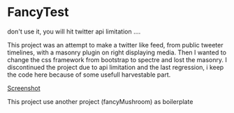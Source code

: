 FancyTest
=============

don't use it, you will hit twitter api limitation ....

This project was an attempt to make a twitter like feed, from public tweeter timelines, with a masonry plugin on right displaying media. Then I wanted to change the css framework from bootstrap to spectre and lost the masonry. I discontinued the project due to api limitation and the last regression, i keep the code here because of some usefull harvestable part.

[Screenshot](screenshot.png)

This project use another project (fancyMushroom) as boilerplate


